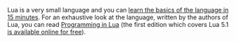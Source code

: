 Lua is a very small language and you can [learn the basics of the language in 15 minutes](tylerneylon.com/a/learn-lua/). For an exhaustive look at the language, written by the authors of Lua, you can read [Programming in Lua](https://www.lua.org/pil/) (the first edition which covers Lua 5.1 [is available online for free](https://www.lua.org/pil/contents.html)).
